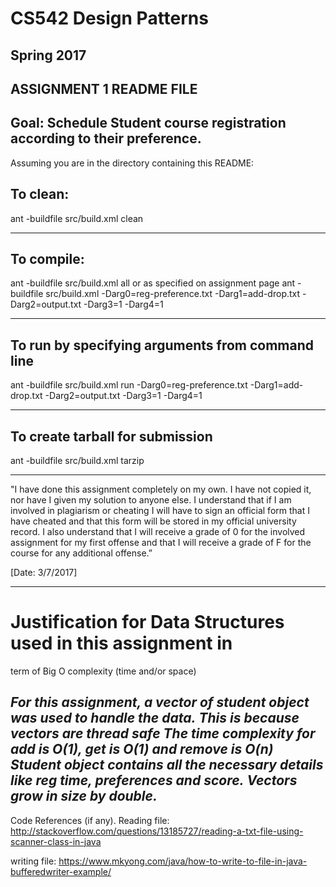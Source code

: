 # CS542 Design Patterns
## Spring 2017
## ASSIGNMENT 1 README FILE
## Goal: Schedule Student course registration according to their preference.

Assuming you are in the directory containing this README:

## To clean:
ant -buildfile src/build.xml clean

-----------------------------------------------------------------------
## To compile: 
ant -buildfile src/build.xml all
or as specified on assignment page
ant -buildfile src/build.xml -Darg0=reg-preference.txt -Darg1=add-drop.txt -Darg2=output.txt -Darg3=1 -Darg4=1


-----------------------------------------------------------------------
## To run by specifying arguments from command line 


ant -buildfile src/build.xml run -Darg0=reg-preference.txt -Darg1=add-drop.txt -Darg2=output.txt -Darg3=1 -Darg4=1


-----------------------------------------------------------------------

## To create tarball for submission
ant -buildfile src/build.xml tarzip

-----------------------------------------------------------------------

"I have done this assignment completely on my own. I have not copied
it, nor have I given my solution to anyone else. I understand that if
I am involved in plagiarism or cheating I will have to sign an
official form that I have cheated and that this form will be stored in
my official university record. I also understand that I will receive a
grade of 0 for the involved assignment for my first offense and that I
will receive a grade of F for the course for any additional
offense.”

[Date: 3/7/2017]

-----------------------------------------------------------------------

# Justification for Data Structures used in this assignment in
term of Big O complexity (time and/or space)

*For this assignment, a vector of student object was used to handle the data.*
*This is because vectors are thread safe*
*The time complexity for add is O(1), get is O(1) and remove is O(n)*
*Student object contains all the necessary details like reg time, preferences and score.*
*Vectors grow in size by double.*
-----------------------------------------------------------------------

Code References
(if any).
Reading file:
http://stackoverflow.com/questions/13185727/reading-a-txt-file-using-scanner-class-in-java

writing file:
https://www.mkyong.com/java/how-to-write-to-file-in-java-bufferedwriter-example/
